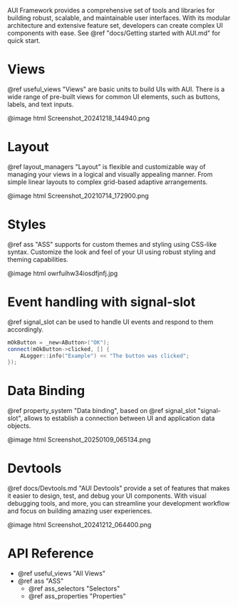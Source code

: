 AUI Framework provides a comprehensive set of tools and libraries for building robust, scalable, and maintainable user
interfaces. With its modular architecture and extensive feature set, developers can create complex UI components with
ease. See @ref "docs/Getting started with AUI.md" for quick start.

# Views

@ref useful_views "Views" are basic units to build UIs with AUI. There is a wide range of pre-built views for common UI
elements, such as buttons, labels, and text inputs.

@image html Screenshot_20241218_144940.png

# Layout

@ref layout_managers "Layout" is flexible and customizable way of managing your views in a logical and visually
appealing manner. From simple linear layouts to complex grid-based adaptive arrangements.

@image html Screenshot_20210714_172900.png

# Styles

@ref ass "ASS" supports for custom themes and styling using CSS-like syntax. Customize the look and feel of your UI
using robust styling and theming capabilities.

@image html owrfuihw34iosdfjnfj.jpg

# Event handling with signal-slot

@ref signal_slot can be used to handle UI events and respond to them accordingly.

```cpp
mOkButton = _new<AButton>("OK");
connect(mOkButton->clicked, [] { 
    ALogger::info("Example") << "The button was clicked";
});
```

# Data Binding

@ref property_system "Data binding", based on @ref signal_slot "signal-slot", allows to establish a connection between
UI and application data objects.

@image html Screenshot_20250109_065134.png

# Devtools

@ref docs/Devtools.md "AUI Devtools" provide a set of features that makes it easier to design, test, and debug your UI
components. With visual debugging tools, and more, you can streamline your development workflow and focus on building
amazing user experiences.

@image html Screenshot_20241212_064400.png

# API Reference

- @ref useful_views "All Views"
- @ref ass "ASS"
    - @ref ass_selectors "Selectors"
    - @ref ass_properties "Properties"
